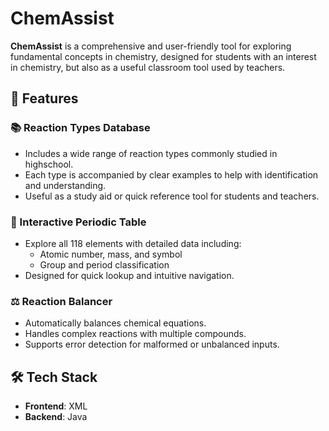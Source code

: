 # ChemAssist

**ChemAssist** is a comprehensive and user-friendly tool for exploring fundamental concepts in chemistry, designed for students with an interest in chemistry, but also as a useful classroom tool used by teachers.

## 🔬 Features

### 📚 Reaction Types Database
- Includes a wide range of reaction types commonly studied in highschool.
- Each type is accompanied by clear examples to help with identification and understanding.
- Useful as a study aid or quick reference tool for students and teachers.

### 🧪 Interactive Periodic Table
- Explore all 118 elements with detailed data including:
  - Atomic number, mass, and symbol
  - Group and period classification
- Designed for quick lookup and intuitive navigation.

### ⚖️ Reaction Balancer
- Automatically balances chemical equations.
- Handles complex reactions with multiple compounds.
- Supports error detection for malformed or unbalanced inputs.

## 🛠️ Tech Stack
- **Frontend**: XML
- **Backend**: Java

